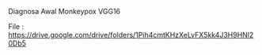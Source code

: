 Diagnosa Awal Monkeypox VGG16 

File : https://drive.google.com/drive/folders/1Pih4cmtKHzXeLvFX5kk4J3H9HNl20Db5
